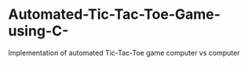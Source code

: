 # Automated-Tic-Tac-Toe-Game-using-C-
Implementation of automated Tic-Tac-Toe game computer vs computer 
